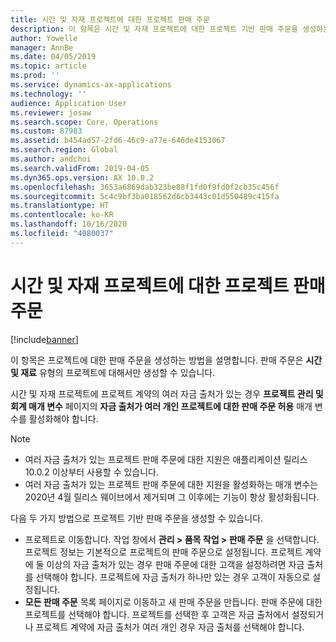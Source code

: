 ```yaml
---
title: 시간 및 자재 프로젝트에 대한 프로젝트 판매 주문
description: 이 항목은 시간 및 자재 프로젝트에 대한 프로젝트 기반 판매 주문을 생성하는 방법을 설명합니다.
author: Yowelle
manager: AnnBe
ms.date: 04/05/2019
ms.topic: article
ms.prod: ''
ms.service: dynamics-ax-applications
ms.technology: ''
audience: Application User
ms.reviewer: josaw
ms.search.scope: Core, Operations
ms.custom: 87983
ms.assetid: b454ad57-2fd6-46c9-a77e-646de4153067
ms.search.region: Global
ms.author: andchoi
ms.search.validFrom: 2019-04-05
ms.dyn365.ops.version: AX 10.0.2
ms.openlocfilehash: 3653a6869dab323be88f1fd0f9fd0f2cb35c456f
ms.sourcegitcommit: 5c4c9bf3ba018562d6cb3443c01d550489c415fa
ms.translationtype: HT
ms.contentlocale: ko-KR
ms.lasthandoff: 10/16/2020
ms.locfileid: "4080037"
---
```

# <a name="project-sales-orders-for-time-and-material-projects"></a>시간 및 자재 프로젝트에 대한 프로젝트 판매 주문

[!include[banner](../includes/banner.md)]

이 항목은 프로젝트에 대한 판매 주문을 생성하는 방법을 설명합니다. 판매 주문은 **시간 및 재료** 유형의 프로젝트에 대해서만 생성할 수 있습니다.

시간 및 자재 프로젝트에 프로젝트 계약의 여러 자금 출처가 있는 경우 **프로젝트 관리 및 회계 매개 변수** 페이지의 **자금 출처가 여러 개인 프로젝트에 대한 판매 주문 허용** 매개 변수를 활성화해야 합니다. 

> [!NOTE]
> - 여러 자금 출처가 있는 프로젝트 판매 주문에 대한 지원은 애플리케이션 릴리스 10.0.2 이상부터 사용할 수 있습니다.
> - 여러 자금 출처가 있는 프로젝트 판매 주문에 대한 지원을 활성화하는 매개 변수는 2020년 4월 릴리스 웨이브에서 제거되며 그 이후에는 기능이 항상 활성화됩니다.

다음 두 가지 방법으로 프로젝트 기반 판매 주문을 생성할 수 있습니다.

- 프로젝트로 이동합니다. 작업 창에서 **관리 > 품목 작업 > 판매 주문** 을 선택합니다. 프로젝트 정보는 기본적으로 프로젝트의 판매 주문으로 설정됩니다. 프로젝트 계약에 둘 이상의 자금 출처가 있는 경우 판매 주문에 대한 고객을 설정하려면 자금 출처를 선택해야 합니다. 프로젝트에 자금 출처가 하나만 있는 경우 고객이 자동으로 설정됩니다.
- **모든 판매 주문** 목록 페이지로 이동하고 새 판매 주문을 만듭니다. 판매 주문에 대한 프로젝트를 선택해야 합니다. 프로젝트를 선택한 후 고객은 자금 출처에서 설정되거나 프로젝트 계약에 자금 출처가 여러 개인 경우 자금 출처를 선택해야 합니다.

